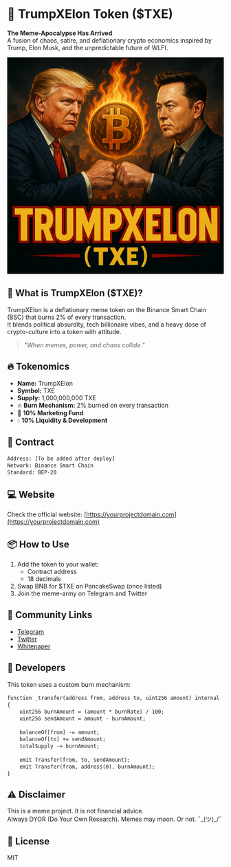 # 🚀 TrumpXElon Token ($TXE)

**The Meme-Apocalypse Has Arrived**  
A fusion of chaos, satire, and deflationary crypto economics inspired by Trump, Elon Musk, and the unpredictable future of WLFI.

![TXE Logo](logo.png)

## 🧠 What is TrumpXElon ($TXE)?

TrumpXElon is a deflationary meme token on the Binance Smart Chain (BSC) that burns 2% of every transaction.  
It blends political absurdity, tech billionaire vibes, and a heavy dose of crypto-culture into a token with attitude.

> "_When memes, power, and chaos collide._"

## 🔥 Tokenomics

- **Name:** TrumpXElon  
- **Symbol:** TXE  
- **Supply:** 1,000,000,000 TXE  
- 🔥 **Burn Mechanism:** 2% burned on every transaction  
- 🚀 **10% Marketing Fund**  
- 💧 **10% Liquidity & Development**

## 🧾 Contract

```
Address: [To be added after deploy]
Network: Binance Smart Chain
Standard: BEP-20
```

## 💻 Website

Check the official website: [https://yourprojectdomain.com](https://yourprojectdomain.com)

## 📦 How to Use

1. Add the token to your wallet:
   - Contract address
   - 18 decimals
2. Swap BNB for $TXE on PancakeSwap (once listed)
3. Join the meme-army on Telegram and Twitter

## 👥 Community Links

- [Telegram](#)
- [Twitter](#)
- [Whitepaper](#)

## 🧠 Developers

This token uses a custom burn mechanism:

```solidity
function _transfer(address from, address to, uint256 amount) internal {
    uint256 burnAmount = (amount * burnRate) / 100;
    uint256 sendAmount = amount - burnAmount;

    balanceOf[from] -= amount;
    balanceOf[to] += sendAmount;
    totalSupply -= burnAmount;

    emit Transfer(from, to, sendAmount);
    emit Transfer(from, address(0), burnAmount);
}
```

## ⚠️ Disclaimer

This is a meme project. It is not financial advice.  
Always DYOR (Do Your Own Research). Memes may moon. Or not. ¯\_(ツ)_/¯

## 📜 License

MIT
